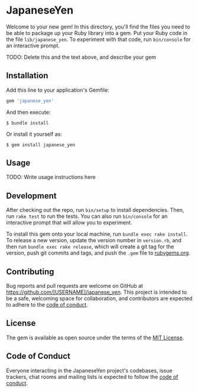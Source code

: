 # JapaneseYen

Welcome to your new gem! In this directory, you'll find the files you need to be able to package up your Ruby library into a gem. Put your Ruby code in the file `lib/japanese_yen`. To experiment with that code, run `bin/console` for an interactive prompt.

TODO: Delete this and the text above, and describe your gem

## Installation

Add this line to your application's Gemfile:

```ruby
gem 'japanese_yen'
```

And then execute:

    $ bundle install

Or install it yourself as:

    $ gem install japanese_yen

## Usage

TODO: Write usage instructions here

## Development

After checking out the repo, run `bin/setup` to install dependencies. Then, run `rake test` to run the tests. You can also run `bin/console` for an interactive prompt that will allow you to experiment.

To install this gem onto your local machine, run `bundle exec rake install`. To release a new version, update the version number in `version.rb`, and then run `bundle exec rake release`, which will create a git tag for the version, push git commits and tags, and push the `.gem` file to [rubygems.org](https://rubygems.org).

## Contributing

Bug reports and pull requests are welcome on GitHub at https://github.com/[USERNAME]/japanese_yen. This project is intended to be a safe, welcoming space for collaboration, and contributors are expected to adhere to the [code of conduct](https://github.com/[USERNAME]/japanese_yen/blob/master/CODE_OF_CONDUCT.md).


## License

The gem is available as open source under the terms of the [MIT License](https://opensource.org/licenses/MIT).

## Code of Conduct

Everyone interacting in the JapaneseYen project's codebases, issue trackers, chat rooms and mailing lists is expected to follow the [code of conduct](https://github.com/[USERNAME]/japanese_yen/blob/master/CODE_OF_CONDUCT.md).
